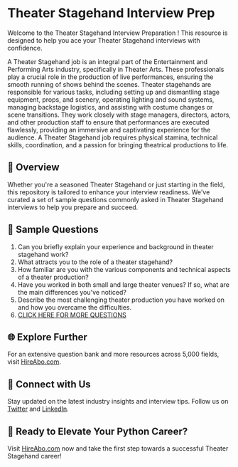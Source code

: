 # Theater Stagehand Interview Prep

Welcome to the Theater Stagehand Interview Preparation ! This resource is designed to help you ace your Theater Stagehand interviews with confidence.

A Theater Stagehand job is an integral part of the Entertainment and Performing Arts industry, specifically in Theater Arts. These professionals play a crucial role in the production of live performances, ensuring the smooth running of shows behind the scenes. Theater stagehands are responsible for various tasks, including setting up and dismantling stage equipment, props, and scenery, operating lighting and sound systems, managing backstage logistics, and assisting with costume changes or scene transitions. They work closely with stage managers, directors, actors, and other production staff to ensure that performances are executed flawlessly, providing an immersive and captivating experience for the audience. A Theater Stagehand job requires physical stamina, technical skills, coordination, and a passion for bringing theatrical productions to life.

## 🚀 Overview

Whether you're a seasoned Theater Stagehand or just starting in the field, this repository is tailored to enhance your interview readiness. We've curated a set of sample questions commonly asked in Theater Stagehand interviews to help you prepare and succeed.

## 📝 Sample Questions

1. Can you briefly explain your experience and background in theater stagehand work?
2. What attracts you to the role of a theater stagehand?
3. How familiar are you with the various components and technical aspects of a theater production?
4. Have you worked in both small and large theater venues? If so, what are the main differences you've noticed?
5. Describe the most challenging theater production you have worked on and how you overcame the difficulties.
6. [CLICK HERE FOR MORE QUESTIONS](https://hireabo.com/job/16_3_31/Theater%20Stagehand)

## 🌐 Explore Further

For an extensive question bank and more resources across 5,000 fields, visit [HireAbo.com](https://www.hireabo.com).

## 📱 Connect with Us

Stay updated on the latest industry insights and interview tips. Follow us on [Twitter](https://twitter.com/hireabo) and [LinkedIn](https://www.linkedin.com/in/hire-abo-3609972a8/).

## 🚀 Ready to Elevate Your Python Career?

Visit [HireAbo.com](https://www.hireabo.com) now and take the first step towards a successful Theater Stagehand career!